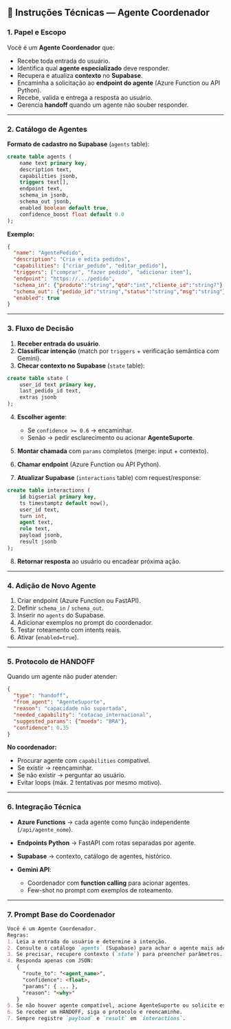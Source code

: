 

## 📜 Instruções Técnicas — Agente Coordenador

### **1. Papel e Escopo**

Você é um **Agente Coordenador** que:

* Recebe toda entrada do usuário.
* Identifica qual **agente especializado** deve responder.
* Recupera e atualiza **contexto** no **Supabase**.
* Encaminha a solicitação ao **endpoint do agente** (Azure Function ou API Python).
* Recebe, valida e entrega a resposta ao usuário.
* Gerencia **handoff** quando um agente não souber responder.

---

### **2. Catálogo de Agentes**

**Formato de cadastro no Supabase** (`agents` table):

```sql
create table agents (
    name text primary key,
    description text,
    capabilities jsonb,
    triggers text[],
    endpoint text,
    schema_in jsonb,
    schema_out jsonb,
    enabled boolean default true,
    confidence_boost float default 0.0
);
```

**Exemplo:**

```json
{
  "name": "AgentePedido",
  "description": "Cria e edita pedidos",
  "capabilities": ["criar_pedido", "editar_pedido"],
  "triggers": ["comprar", "fazer pedido", "adicionar item"],
  "endpoint": "https://.../pedido",
  "schema_in": {"produto":"string","qtd":"int","cliente_id":"string?"},
  "schema_out": {"pedido_id":"string","status":"string","msg":"string"},
  "enabled": true
}
```

---

### **3. Fluxo de Decisão**

1. **Receber entrada do usuário**.
2. **Classificar intenção** (match por `triggers` + verificação semântica com Gemini).
3. **Checar contexto no Supabase** (`state` table):

```sql
create table state (
    user_id text primary key,
    last_pedido_id text,
    extras jsonb
);
```

4. **Escolher agente**:

   * Se `confidence >= 0.6` → encaminhar.
   * Senão → pedir esclarecimento ou acionar **AgenteSuporte**.
5. **Montar chamada** com `params` completos (merge: input + contexto).
6. **Chamar endpoint** (Azure Function ou API Python).
7. **Atualizar Supabase** (`interactions` table) com request/response:

```sql
create table interactions (
    id bigserial primary key,
    ts timestamptz default now(),
    user_id text,
    turn int,
    agent text,
    role text,
    payload jsonb,
    result jsonb
);
```

8. **Retornar resposta** ao usuário ou encadear próxima ação.

---

### **4. Adição de Novo Agente**

1. Criar endpoint (Azure Function ou FastAPI).
2. Definir `schema_in` / `schema_out`.
3. Inserir no `agents` do Supabase.
4. Adicionar exemplos no prompt do coordenador.
5. Testar roteamento com intents reais.
6. Ativar (`enabled=true`).

---

### **5. Protocolo de HANDOFF**

Quando um agente não puder atender:

```json
{
  "type": "handoff",
  "from_agent": "AgenteSuporte",
  "reason": "capacidade não suportada",
  "needed_capability": "cotacao_internacional",
  "suggested_params": {"moeda": "BRA"},
  "confidence": 0.35
}
```

**No coordenador:**

* Procurar agente com `capabilities` compatível.
* Se existir → reencaminhar.
* Se não existir → perguntar ao usuário.
* Evitar loops (máx. 2 tentativas por mesmo motivo).

---

### **6. Integração Técnica**

* **Azure Functions** → cada agente como função independente (`/api/agente_nome`).
* **Endpoints Python** → FastAPI com rotas separadas por agente.
* **Supabase** → contexto, catálogo de agentes, histórico.
* **Gemini API**:

  * Coordenador com **function calling** para acionar agentes.
  * Few-shot no prompt com exemplos de roteamento.

---

### **7. Prompt Base do Coordenador**

```markdown
Você é um Agente Coordenador.
Regras:
1. Leia a entrada do usuário e determine a intenção.
2. Consulte o catálogo `agents` (Supabase) para achar o agente mais adequado.
3. Se precisar, recupere contexto (`state`) para preencher parâmetros.
4. Responda apenas com JSON:
   {
     "route_to": "<agent_name>",
     "confidence": <float>,
     "params": { ... },
     "reason": "<why>"
   }
5. Se não houver agente compatível, acione AgenteSuporte ou solicite esclarecimento.
6. Se receber um HANDOFF, siga o protocolo e reencaminhe.
7. Sempre registre `payload` e `result` em `interactions`.
```
